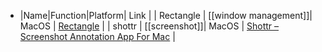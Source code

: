 - |Name|Function|Platform| Link |
  | Rectangle | [[window management]]| MacOS | [Rectangle](https://rectangleapp.com) |
  | shottr | [[screenshot]]| MacOS | [Shottr – Screenshot Annotation App For Mac](https://shottr.cc) |